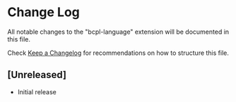 # Change Log

All notable changes to the "bcpl-language" extension will be documented in this file.

Check [Keep a Changelog](http://keepachangelog.com/) for recommendations on how to structure this file.

## [Unreleased]

- Initial release
